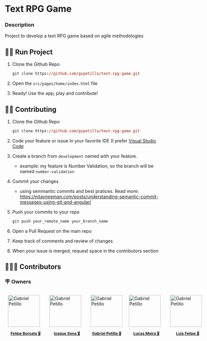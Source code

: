# Text RPG Game

<!-- ### 🌐 Website

<a href="https://whatsappnumber.vercel.app/">https://whatsappnumber.vercel.app/</a> -->

### Description

Project to develop a text RPG game based on agile methodologies

## 🏃🏻 Run Project

1. Clone the Github Repo

   ```ps
   git clone https://github.com/gspetillo/text-rpg-game.git
   ```

2. Open the `src/pages/home/index.html` file

3. Ready! Use the app, play and contribute!

## 🤝🏻 Contributing

1. Clone the Github Repo

   ```ps
   git clone https://github.com/gspetillo/text-rpg-game.git
   ```

2. Code your feature or issue in your favorite IDE (I prefer [Visual Studio Code](https://code.visualstudio.com/)

3. Create a branch from `development` named with your feature.

   - example: my feature is Number Validation, so the branch will be named `number-validation`

4. Commit your changes

   - using semmantic commits and best pratices.
     Read more: https://nitayneeman.com/posts/understanding-semantic-commit-messages-using-git-and-angular/

5. Push your commits to your repo

   ```ps
   git push your_remote_name your_branch_name
   ```

6. Open a Pull Request on the main repo

7. Keep track of comments and review of changes

8. When your issue is merged, request space in the contributors section

## 🧑🏻‍💻 Contributors

### 🪧 Owners

<div style="display: flex; width: 1000px">
    <a href="https://www.linkedin.com/in/gspetillo/" style="margin: 10px;">
      <img src="https://icon-library.com/images/default-user-icon/default-user-icon-4.jpg" alt="Gabriel Petillo" width="100px"/>
      <p style="width: 110px; text-align: center; font-size: 12px; font-weight: bold">Felipe Borsato 🎖️</p>
   </a>
   <a href="https://www.linkedin.com/in/gspetillo/" style="margin: 10px;">
      <img src="https://icon-library.com/images/default-user-icon/default-user-icon-4.jpg" alt="Gabriel Petillo" width="100px"/>
      <p style="width: 110px; text-align: center; font-size: 12px; font-weight: bold">Izaque Sena 🎖️</p>
   </a>
   <a href="https://www.linkedin.com/in/gspetillo/" style="margin: 10px;">
      <img src="https://media-exp1.licdn.com/dms/image/C4D03AQG0nF7BqQzPKw/profile-displayphoto-shrink_800_800/0/1582063529353?e=1665014400&v=beta&t=CDWZxFElj3GJEfQ6NMIQl1umxW6-erTtFoIBuE2XB-0" alt="Gabriel Petillo" width="100px"/>
      <p style="width: 100px; text-align: center; font-size: 12px; font-weight: bold">Gabriel Petillo 🎖️</p>
   </a>
   <a href="https://www.linkedin.com/in/gspetillo/" style="margin: 10px;">
      <img src="https://icon-library.com/images/default-user-icon/default-user-icon-4.jpg" alt="Gabriel Petillo" width="100px"/>
      <p style="width: 110px; text-align: center; font-size: 12px; font-weight: bold">Lucas Meira 🎖️</p>
   </a>
   <a href="https://www.linkedin.com/in/gspetillo/" style="margin: 10px;">
      <img src="https://icon-library.com/images/default-user-icon/default-user-icon-4.jpg" alt="Gabriel Petillo" width="100px"/>
      <p style="width: 110px; text-align: center; font-size: 12px; font-weight: bold">Luis Felipe 🎖️</p>
   </a>
</div>

<!-- ### 💯 Contributors -->
